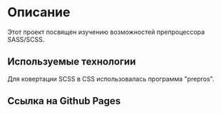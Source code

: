 # Описание
Этот проект посвящен изучению возможностей препроцессора SASS/SCSS.

## Используемые технологии
Для ковертации SCSS в CSS использовалась программа "prepros".

## Ссылка на Github Pages